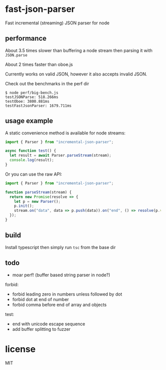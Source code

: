 # fast-json-parser

Fast incremental (streaming) JSON parser for node

## performance

About 3.5 times slower than buffering a node stream then parsing it with `JSON.parse`

About 2 times faster than oboe.js

Currently works on valid JSON, however it also accepts invalid JSON.

Check out the benchmarks in the perf dir

```
$ node perf/big-bench.js
testJSONParse: 518.266ms
testOboe: 3800.881ms
testFastJsonParser: 1679.711ms
```

## usage example

A static convenience method is available for node streams:

```typescript
import { Parser } from "incremental-json-parser";

async function test() {
  let result = await Parser.parseStream(stream);
  console.log(result);
}
```

Or you can use the raw API:

```typescript
import { Parser } from "incremental-json-parser";

function parseStream(stream) {
  return new Promise(resolve => {
    let p = new Parser();
    p.init();
    stream.on("data", data => p.push(data)).on("end", () => resolve(p.value));
  });
}
```

## build

Install typescript then simply run `tsc` from the base dir

## todo

- moar perf! (buffer based string parser in node?)

forbid:

- forbid leading zero in numbers unless followed by dot
- forbid dot at end of number
- forbid comma before end of array and objects

test:

- end with unicode escape sequence
- add buffer splitting to fuzzer

# license

MIT
